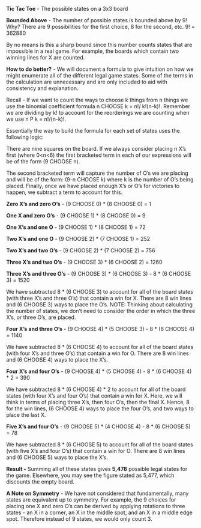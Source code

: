 **Tic Tac Toe** - The possible states on a 3x3 board

**Bounded Above** - The number of possible states is bounded above by 9! Why? There are 9 possibilities for the first choice, 8 for the second, etc.
9! = 362880

By no means is this a sharp bound since this number counts states that are impossible in a real game. For example, the boards which contain two winning lines for X are counted.

**How to do better?** - We will document a formula to give intuition on how we might enumerate all of the different legal game states. Some of the terms in the calculation are unnecessary and are only included to aid with consistency and explanation.

Recall - If we want to count the ways to choose k things from n things we use the binomial coefficient formula n CHOOSE k = n!/ k!(n-k)!. Remember we are dividing by k! to account for the reorderings we are counting when we use n P k = n!/(n-k)!. 

Essentially the way to build the formula for each set of states uses the following logic:

There are nine squares on the board. If we always consider placing n X’s first (where 0<n<6) the first bracketed term in each of our expressions will be of the form (9 CHOOSE n).

The second bracketed term will capture the number of O’s we are placing and will be of the form: (9-n CHOOSE k) where k is the number of O’s being placed.
Finally, once we have placed enough X’s or O’s for victories to happen, we subtract a term to account for this.

**Zero X’s and zero O’s** - (9 CHOOSE 0) * (8 CHOOSE 0) = 1

**One X and zero O’s** - (9 CHOOSE 1) * (8 CHOOSE 0) = 9

**One X’s and one O** - (9 CHOOSE 1) * (8 CHOOSE 1) = 72

**Two X’s and one O** - (9 CHOOSE 2) * (7 CHOOSE 1) = 252

**Two X’s and two O’s** - (9 CHOOSE 2) * (7 CHOOSE 2) = 756

**Three X’s and two O’s** - (9 CHOOSE 3) * (6 CHOOSE 2) = 1260

**Three X’s and three O’s** - (9 CHOOSE 3) * (6 CHOOSE 3) - 8 * (6 CHOOSE 3) = 1520

We have subtracted 8 * (6 CHOOSE 3) to account for all of the board states (with three X’s and three O’s) that contain a win for X. There are 8 win lines and (6 CHOOSE 3) ways to place the O’s. NOTE: Thinking about calculating the number of states, we don’t need to consider the order in which the three X’s, or three O’s, are placed.     

**Four X’s and three O’s** - (9 CHOOSE 4) * (5 CHOOSE 3) - 8 * (6 CHOOSE 4) = 1140

We have subtracted 8 * (6 CHOOSE 4) to account for all of the board states (with four X’s and three O’s) that contain a win for O. There are 8 win lines and (6 CHOOSE 4) ways to place the X’s.  

**Four X’s and four O’s** - (9 CHOOSE 4) * (5 CHOOSE 4) - 8 * (6 CHOOSE 4) * 2 = 390

We have subtracted 8 * (6 CHOOSE 4) * 2 to account for all of the board states (with four X’s and four O’s) that contain a win for X. Here, we will think in terms of placing three X’s, then four O’s, then the final X. Hence, 8 for the win lines, (6 CHOOSE 4) ways to place the four O’s, and two ways to place the last X.  

**Five X’s and four O’s** - (9 CHOOSE 5) * (4 CHOOSE 4) - 8 * (6 CHOOSE 5) = 78

We have subtracted 8 * (6 CHOOSE 5) to account for all of the board states (with five X’s and four O’s) that contain a win for O. There are 8 win lines and (6 CHOOSE 5) ways to place the X’s.  

**Result -** Summing all of these states gives **5,478** possible legal states for the game. Elsewhere, you may see the figure stated as 5,477, which discounts the empty board.

**A Note on Symmetry** - We have not considered that fundamentally, many states are equivalent up to symmetry. For example, the 9 choices for placing one X and zero O’s can be derived by applying rotations to three states - an X in a corner, an X in the middle spot, and an X in a middle edge spot. Therefore instead of 9 states, we would only count 3.

